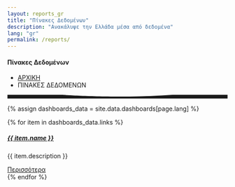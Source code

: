 ```yaml
---
layout: reports_gr
title: "Πίνακες Δεδομένων"
description: "Aνακάλυψε την Ελλάδα μέσα από δεδομένα"
lang: "gr"
permalink: /reports/
---
```


<!-- Hero Start -->
<section class="bg-half-100 bg-light-blue d-table w-100">
    <div class="container">
        <div class="row mt-5 justify-content-center">
            <div class="col-lg-12 text-center">
                <div class="pages-heading">
                    <h4 class="title mb-0"> Πίνακες Δεδομένων </h4>
                </div>
            </div>  <!--end col-->
        </div><!--end row-->
        <div class="position-breadcrumb">
            <nav aria-label="breadcrumb" class="d-inline-block">
                <ul class="breadcrumb rounded shadow mb-0 px-4 py-2">
                    <li class="breadcrumb-item"><a href="{{ site.baseurl }}/">ΑΡΧΙΚΗ</a></li>
                    <li class="breadcrumb-item active" aria-current="page">ΠΙΝΑΚΕΣ ΔΕΔΟΜΕΝΩΝ</li>
                </ul>
            </nav>
        </div>
    </div> <!--end container-->
</section><!--end section-->
<!-- Hero End -->
<div class="position-relative">
    <div class="shape overflow-hidden text-color-white">
        <svg viewBox="0 0 2880 48" fill="none" xmlns="http://www.w3.org/2000/svg">
            <path d="M0 48H1437.5H2880V0H2160C1442.5 52 720 0 720 0H0V48Z" fill="currentColor"></path>
        </svg>
    </div>
</div>

{% assign dashboards_data = site.data.dashboards[page.lang] %}

<!--Blog Lists Start-->
<section class="section">
    <div class="container">
        <div class="row">
            {% for item in dashboards_data.links %}
                     <div class="col-lg-6 col-12 mb-4 pb-2">
                                <div class="card blog blog-primary rounded border-0 shadow overflow-hidden">
                                    <div class="row align-items-center g-0">
                                        <div class="col-md-6">
                                            <img src="{{ site.baseurl }}/{{item.image_path}}" class="img-fluid" alt="">
                                        </div><!--end col-->
                                        <div class="col-md-6">
                                            <div class="card-body content">
                                                <h5><a href="javascript:void(0)" class="card-title title text-dark">{{ item.name }}</a></h5>
                                                <p class="text-muted mb-0">{{ item.description }}</p>
                                                <div class="post-meta d-flex justify-content-between mt-3">
                                                    <ul class="list-unstyled mb-0">
                                                    </ul>
                                                    <a href="{{ item.url }}" class="text-muted readmore">Περισσότερα <i class="uil uil-angle-right-b align-middle"></i></a>
                                                </div>
                                            </div>
                                        </div><!--end col-->
                                    </div> <!--end row-->
                                </div><!--end blog post-->
                            </div><!--end col-->
            {% endfor %}
        </div><!--end row-->
    </div><!--end container-->
</section><!--end section -->
<!--Blog Lists End-->